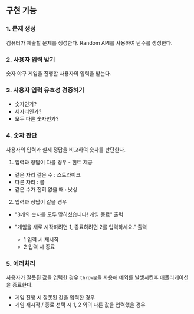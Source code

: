 ## 구현 기능

### 1. 문제 생성

컴퓨터가 제출할 문제를 생성한다. Random API를 사용하여 난수를 생성한다.

### 2. 사용자 입력 받기

숫자 야구 게임을 진행할 사용자의 입력을 받는다.

### 3. 사용자 입력 유효성 검증하기

- 숫자인가?
- 세자리인가?
- 모두 다른 숫자인가?

### 4. 숫자 판단

사용자의 입력과 실제 정답을 비교하여 숫자를 판단한다.

1) 입력과 정답이 다를 경우 - 힌트 제공

- 같은 자리 같은 수 : 스트라이크
- 다른 자리 : 볼
- 같은 수가 전혀 없을 때 : 낫싱

2) 입력과 정답이 같을 경우

- "3개의 숫자를 모두 맞히셨습니다! 게임 종료" 출력
- "게임을 새로 시작하려면 1, 종료하려면 2를 입력하세요." 출력

    - 1 입력 시 재시작
    - 2 입력 시 종료

### 5. 에러처리

사용자가 잘못된 값을 입력한 경우 `throw문`을 사용해 예외를 발생시킨후 애플리케이션을 종료한다.

- 게임 진행 시 잘못된 값을 입력한 경우
- 게임 재시작 / 종료 선택 시 1, 2 외의 다른 값을 입력했을 경우